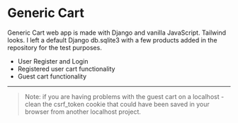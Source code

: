 # Generic Cart
Generic Cart web app is made with Django and vanilla JavaScript. Tailwind looks. I left a default Django db.sqlite3 with a few products added in the repository for the test purposes. 

- User Register and Login
- Registered user cart functionality
- Guest cart functionality  

---

> Note: if you are having problems with the guest cart on a localhost - clean the csrf_token cookie that could have been saved in your browser from another localhost project.